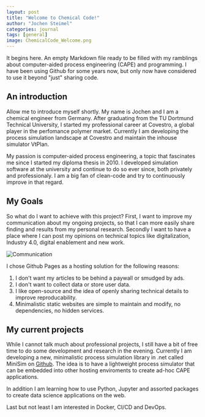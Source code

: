 ```yaml
---
layout: post
title: "Welcome to Chemical Code!"
author: "Jochen Steimel"
categories: journal
tags: [general]
image: ChemicalCode_Welcome.png
---
```



It begins here. An empty Markdown file ready to be filled with my ramblings about computer-aided process engineering (CAPE) and programming. I have been using Github for some years now, but only now have considered to use it beyond "just" sharing code.


## An introduction

Allow me to introduce myself shortly. My name is Jochen and I am a chemical engineer from Germany. After graduating from the TU Dortmund Technical University, I started my professional career at Covestro, a global player in the perfomance polymer market. Currently I am developing the process simulation landscape at Covestro and maintain the inhouse simulator VtPlan.

My passion is computer-aided process engineering, a topic that fascinates me since I started my diploma thesis in 2010. I developed simulation software at the university and continue to do so ever since, both privately and professionaly. I am a big fan of clean-code and try to continuously improve in that regard.

## My Goals

So what do I want to achieve with this project? First, I want to improve my communication about my ongoing projects, so that I can more easily share finding and results from my personal research. Secondly I want to have a place where I can post my opinions on technical topics like digitalization, Industry 4.0, digital enablement and new work.

![Communication](https://nukleon84.github.io/ChemicalCode/assets/img/Communication.png)

I chose Github Pages as a hosting solution for the following reasons:

1. I don't want my articles to be behind a paywall or smudged by ads.
2. I don't want to collect data or store user data.
3. I like open-source and the idea of openly sharing technical details to improve reproducability.
4. Minimalistic static websites are simple to maintain and modify, no dependencies, no hidden services.

## My current projects

While I cannot talk much about professional projects, I still have a bit of free time to do some development and research in the evening. Currently I am developing a new, minimalistic process simulation library in .net called MiniSim on [Github](https://github.com/Nukleon84/MiniSim). The idea is to have a lightweight process simulator that can be embedded into other hosting enviroments to create ad-hoc CAPE applications.

In addition I am learning how to use Python, Jupyter and assorted packages to create data science applications on the web.

Last but not least I am interested in Docker, CI/CD and DevOps.




